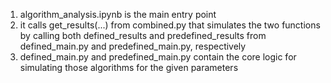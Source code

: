 1. algorithm_analysis.ipynb is the main entry point 
2. it calls get_results(...) from combined.py that simulates the two functions by calling both defined_results and predefined_results from defined_main.py and predefined_main.py, respectively
3. defined_main.py and predefined_main.py contain the core logic for simulating those algorithms for the given parameters